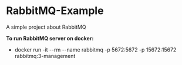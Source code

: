 # RabbitMQ-Example
A simple project about RabbitMQ

**To run RabbitMQ server on docker:**
* docker run -it --rm --name rabbitmq -p 5672:5672 -p 15672:15672 rabbitmq:3-management
